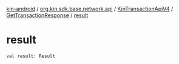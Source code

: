 [kin-android](../../../index.md) / [org.kin.sdk.base.network.api](../../index.md) / [KinTransactionApiV4](../index.md) / [GetTransactionResponse](index.md) / [result](./result.md)

# result

`val result: Result`